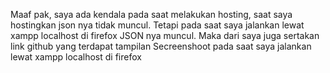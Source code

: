 Maaf pak, saya ada kendala pada saat melakukan hosting, saat saya hostingkan json nya tidak muncul. Tetapi pada saat saya jalankan lewat xampp localhost di firefox JSON nya muncul. Maka dari saya juga sertakan link github yang terdapat tampilan Secreenshoot pada saat saya jalankan lewat xampp localhost di firefox
